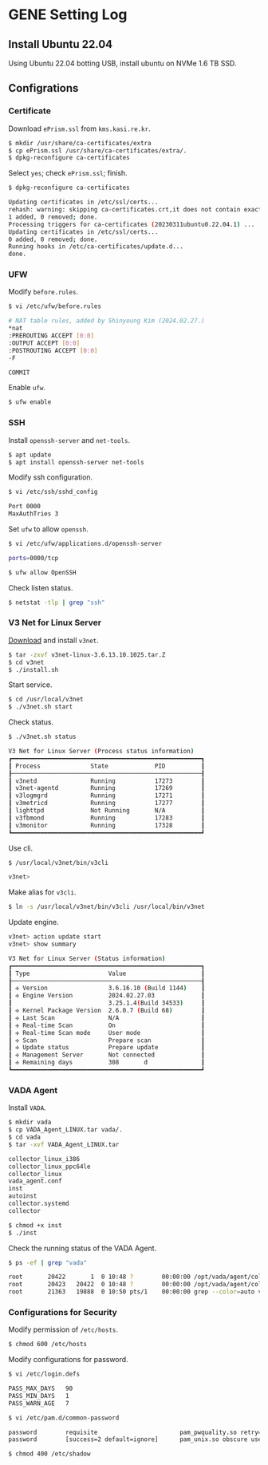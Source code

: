 # GENE Setting Log

## Install Ubuntu 22.04

Using Ubuntu 22.04 botting USB, install ubuntu on NVMe 1.6 TB SSD.

## Configrations

### Certificate

Download `ePrism.ssl` from `kms.kasi.re.kr`.

```bash
$ mkdir /usr/share/ca-certificates/extra
$ cp ePrism.ssl /usr/share/ca-certificates/extra/.
$ dpkg-reconfigure ca-certificates
```

Select `yes`; check `ePrism.ssl`; finish.

```bash
$ dpkg-reconfigure ca-certificates

Updating certificates in /etc/ssl/certs...
rehash: warning: skipping ca-certificates.crt,it does not contain exactly one certificate or CRL
1 added, 0 removed; done.
Processing triggers for ca-certificates (20230311ubuntu0.22.04.1) ...
Updating certificates in /etc/ssl/certs...
0 added, 0 removed; done.
Running hooks in /etc/ca-certificates/update.d...
done.
```

### UFW

Modify `before.rules`.

```bash
$ vi /etc/ufw/before.rules

# NAT table rules, added by Shinyoung Kim (2024.02.27.)
*nat
:PREROUTING ACCEPT [0:0]
:OUTPUT ACCEPT [0:0]
:POSTROUTING ACCEPT [0:0]
-F

COMMIT
```

Enable `ufw`.

```bash
$ ufw enable
```

### SSH

Install `openssh-server` and `net-tools`.

```bash
$ apt update
$ apt install openssh-server net-tools
```

Modify ssh configuration.

```bash
$ vi /etc/ssh/sshd_config

Port 0000
MaxAuthTries 3
```

Set `ufw` to allow `openssh`.

```bash
$ vi /etc/ufw/applications.d/openssh-server

ports=0000/tcp

$ ufw allow OpenSSH
```

Check listen status.

```bash
$ netstat -tlp | grep "ssh"
```

### V3 Net for Linux Server

[Download](http://210.110.233.66:8081/api.link/3d_baLoIH7HEWuMO-MA~.Z) and install `v3net`.

```bash
$ tar -zxvf v3net-linux-3.6.13.10.1025.tar.Z
$ cd v3net
$ ./install.sh
```

Start service.

```bash
$ cd /usr/local/v3net
$ ./v3net.sh start
```

Check status.

```bash
$ ./v3net.sh status

V3 Net for Linux Server (Process status information)
┏━━━━━━━━━━━━━━━━━━━━━━━━━━━━━━━━━━━━━━━━━━━━━━━━━━━━━┓
┃ Process              State             PID          ┃
┠─────────────────────────────────────────────────────┨
┃ v3netd               Running           17273        ┃
┃ v3net-agentd         Running           17269        ┃
┃ v3logmgrd            Running           17271        ┃
┃ v3metricd            Running           17277        ┃
┃ lighttpd             Not Running       N/A          ┃
┃ v3fbmond             Running           17283        ┃
┃ v3monitor            Running           17328        ┃
┗━━━━━━━━━━━━━━━━━━━━━━━━━━━━━━━━━━━━━━━━━━━━━━━━━━━━━┛
```

Use cli.

```bash
$ /usr/local/v3net/bin/v3cli

v3net>
```

Make alias for `v3cli`.

```bash
$ ln -s /usr/local/v3net/bin/v3cli /usr/local/bin/v3net
```

Update engine.

```bash
v3net> action update start
v3net> show summary

V3 Net for Linux Server (Status information)
┏━━━━━━━━━━━━━━━━━━━━━━━━━━━━━━━━━━━━━━━━━━━━━━━━━━━━━┓
┃ Type                      Value                     ┃
┠─────────────────────────────────────────────────────┨
┃ ✣ Version                 3.6.16.10 (Build 1144)    ┃
┃ ✣ Engine Version          2024.02.27.03             ┃
┃                           3.25.1.4(Build 34533)     ┃
┃ ✣ Kernel Package Version  2.6.0.7 (Build 68)        ┃
┃ ✣ Last Scan               N/A                       ┃
┃ ✣ Real-time Scan          On                        ┃
┃ ✣ Real-time Scan mode     User mode                 ┃
┃ ✣ Scan                    Prepare scan              ┃
┃ ✣ Update status           Prepare update            ┃
┃ ✣ Management Server       Not connected             ┃
┃ ✣ Remaining days          308       d               ┃
┗━━━━━━━━━━━━━━━━━━━━━━━━━━━━━━━━━━━━━━━━━━━━━━━━━━━━━┛
```

### VADA Agent

Install `VADA`.

```bash
$ mkdir vada
$ cp VADA_Agent_LINUX.tar vada/.
$ cd vada
$ tar -xvf VADA_Agent_LINUX.tar

collector_linux_i386
collector_linux_ppc64le
collector_linux
vada_agent.conf
inst
autoinst
collector.systemd
collector

$ chmod +x inst
$ ./inst
```

Check the running status of the VADA Agent.

```bash
$ ps -ef | grep "vada"

root       20422       1  0 10:48 ?        00:00:00 /opt/vada/agent/collector_linux -c /opt/vada/agent
root       20423   20422  0 10:48 ?        00:00:00 /opt/vada/agent/collector_linux -c /opt/vada/agent
root       21363   19888  0 10:50 pts/1    00:00:00 grep --color=auto vada
```

### Configurations for Security

Modify permission of `/etc/hosts`.

```bash
$ chmod 600 /etc/hosts
```

Modify configurations for password.

```bash
$ vi /etc/login.defs

PASS_MAX_DAYS   90
PASS_MIN_DAYS   1
PASS_WARN_AGE   7

$ vi /etc/pam.d/common-password

password        requisite                       pam_pwquality.so retry=3 lcredit=-1 ucredit=-1 dcredit=-1 ocredit=-1
password        [success=2 default=ignore]      pam_unix.so obscure use_authtok try_first_pass yescrypt sha512 minlen=9

$ chmod 400 /etc/shadow
```

